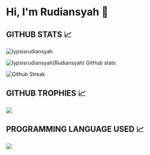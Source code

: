 <!-- - 👋 Hi, I’m @lypsisrudiansyah
- 👀 I’m interested in ...
- 🌱 I’m currently learning ...
- 💞️ I’m looking to collaborate on ...
- 📫 How to reach me ... -->

# Hi, I'm Rudiansyah 👋

## GITHUB STATS 📈
<p align="left"> <img src="https://komarev.com/ghpvc/?username=lypsisrudiansyah&label=Profile%20views&color=0e75b6&style=flat" alt="lypsisrudiansyah" /> </p>

![lypsisrudiansyah(Rudiansyah) GitHub stats](https://github-readme-stats.vercel.app/api?username=lypsisrudiansyah&show_icons=true&theme=transparent&count_private=true&hide=contribs,prs&cache_seconds=7200&include_all_commits=true&ring_color=00E676)

![Github Streak](https://streak-stats.demolab.com/?user=lypsisrudiansyah&theme=default&ring=00E676)

## GITHUB TROPHIES 📈
<p>
  <img src="https://github-profile-trophy.vercel.app/?username=lypsisrudiansyah&margin-w=25&margin-h=25&column=7" />    
</p>

## PROGRAMMING LANGUAGE USED 📈
<img src="https://github-readme-stats.vercel.app/api/top-langs/?username=lypsisrudiansyah&langs_count=10&hide_progress=true&layout=compact" /> 
<!-- [![Top Langs](https://github-readme-stats.vercel.app/api/top-langs/?username=lypsisrudiansyah&hide_progress=true&langs_count=10&layout=compact)](https://github.com/lypsisrudiansyah/github-readme-stats) -->

<!---
lypsisrudiansyah/lypsisrudiansyah is a ✨ special ✨ repository because its `README.md` (this file) appears on your GitHub profile.
You can click the Preview link to take a look at your changes.
--->
